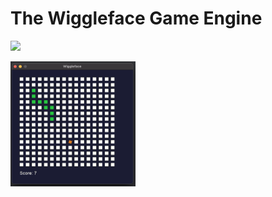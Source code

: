 # The Wiggleface Game Engine

![](animations.gif)

<img src="https://github.com/AZHenley/wiggleface/blob/main/snake.png" height="200" width="200" >
